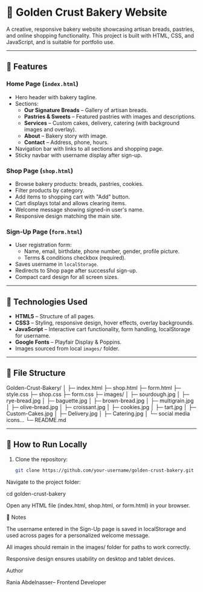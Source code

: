 # 🍞 Golden Crust Bakery Website

A creative, responsive bakery website showcasing artisan breads, pastries, and online shopping functionality. This project is built with HTML, CSS, and JavaScript, and is suitable for portfolio use.

---

## 📝 Features

### Home Page (`index.html`)
- Hero header with bakery tagline.
- Sections:
  - **Our Signature Breads** – Gallery of artisan breads.
  - **Pastries & Sweets** – Featured pastries with images and descriptions.
  - **Services** – Custom cakes, delivery, catering (with background images and overlay).
  - **About** – Bakery story with image.
  - **Contact** – Address, phone, hours.
- Navigation bar with links to all sections and shopping page.
- Sticky navbar with username display after sign-up.

### Shop Page (`shop.html`)
- Browse bakery products: breads, pastries, cookies.
- Filter products by category.
- Add items to shopping cart with "Add" button.
- Cart displays total and allows clearing items.
- Welcome message showing signed-in user's name.
- Responsive design matching the main site.

### Sign-Up Page (`form.html`)
- User registration form:
  - Name, email, birthdate, phone number, gender, profile picture.
  - Terms & conditions checkbox (required).
- Saves username in `localStorage`.
- Redirects to Shop page after successful sign-up.
- Compact card design for all screen sizes.


---

## 🎨 Technologies Used

- **HTML5** – Structure of all pages.
- **CSS3** – Styling, responsive design, hover effects, overlay backgrounds.
- **JavaScript** – Interactive cart functionality, form handling, localStorage for username.
- **Google Fonts** – Playfair Display & Poppins.
- Images sourced from local `images/` folder.

---

## 📂 File Structure
Golden-Crust-Bakery/
│
├─ index.html
├─ shop.html
├─ form.html
├─ style.css
├─ shop.css
├─ form.css
├─ images/
│ ├─ sourdough.jpg
│ ├─ rye-bread.jpg
│ ├─ baguette.jpg
│ ├─ brown-bread.jpg
│ ├─ multigrain.jpg
│ ├─ olive-bread.jpg
│ ├─ croissant.jpg
│ ├─ cookies.jpg
│ ├─ tart.jpg
│ ├─ Custom-Cakes.jpg
│ ├─ Delivery.jpg
│ ├─ Catering.jpg
│ └─ social media icons...
└─ README.md


---

## 🚀 How to Run Locally

1. Clone the repository:
   ```bash
   git clone https://github.com/your-username/golden-crust-bakery.git


Navigate to the project folder:

cd golden-crust-bakery


Open any HTML file (index.html, shop.html, or form.html) in your browser.

📌 Notes

The username entered in the Sign-Up page is saved in localStorage and used across pages for a personalized welcome message.

All images should remain in the images/ folder for paths to work correctly.

Responsive design ensures usability on desktop and tablet devices.

Author

Rania Abdelnasser– Frontend Developer

